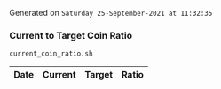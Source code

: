 Generated on `Saturday 25-September-2021 at 11:32:35`

### Current to Target Coin Ratio
`current_coin_ratio.sh`

Date|Current|Target|Ratio
---|---|---|---
